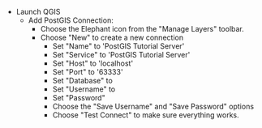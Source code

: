 * Launch QGIS
	* Add PostGIS Connection:
		* Choose the Elephant icon from the "Manage Layers" toolbar.
		* Choose "New" to create a new connection
			* Set "Name" to 'PostGIS Tutorial Server'
			* Set "Service" to 'PostGIS Tutorial Server'
			* Set "Host" to 'localhost'
			* Set "Port" to '63333'
			* Set "Database" to <your user name>
			* Set "Username" to <your user name>
			* Set "Password"
			* Choose the "Save Username" and "Save Password" options
			* Choose "Test Connect" to make sure everything works.
